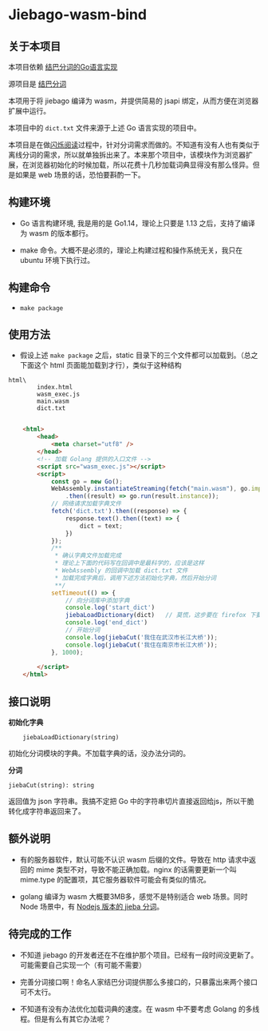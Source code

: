 # Jiebago-wasm-bind

## 关于本项目

本项目依赖 [结巴分词的Go语言实现](https://github.com/wangbin/jiebago)

源项目是 [结巴分词](https://github.com/fxsjy/jieba)

本项用于将 jiebago 编译为 wasm，并提供简易的 jsapi 绑定，从而方便在浏览器扩展中运行。

本项目中的 ` dict.txt ` 文件来源于上述 Go 语言实现的项目中。

本项目是在做[闪烁阅读](https://github.com/FlickerReader/FlickerReaderZh-firefox-addon)过程中，针对分词需求而做的。不知道有没有人也有类似于离线分词的需求，所以就单独拆出来了。本来那个项目中，该模块作为浏览器扩展，在浏览器初始化的时候加载，所以花费十几秒加载词典显得没有那么怪异。但是如果是 web 场景的话，恐怕要斟酌一下。

## 构建环境

* Go 语言构建环境, 我是用的是 Go1.14，理论上只要是 1.13 之后，支持了编译为 wasm 的版本都行。

* make 命令。大概不是必须的，理论上构建过程和操作系统无关，我只在 ubuntu 环境下执行过。

## 构建命令

* ` make package `

## 使用方法

- 假设上述 ` make package ` 之后，static 目录下的三个文件都可以加载到。（总之下面这个 html 页面能加载到才行），类似于这种结构

```
html\
        index.html
        wasm_exec.js
        main.wasm
        dict.txt
```

```html

    <html>
        <head>
            <meta charset="utf8" />
        </head>
        <!-- 加载 Golang 提供的入口文件 -->
        <script src="wasm_exec.js"></script>
        <script>
            const go = new Go();
            WebAssembly.instantiateStreaming(fetch("main.wasm"), go.importObject)
                .then((result) => go.run(result.instance));
            // 网络请求加载字典文件
            fetch('dict.txt').then((response) => {
                response.text().then((text) => {
                    dict = text;
                })
            });
            /**
             * 确认字典文件加载完成
             * 理论上下面的代码写在回调中是最科学的，应该是这样 
             * WebAssembly 的回调中加载 dict.txt 文件
             * 加载完成字典后，调用下述方法初始化字典，然后开始分词
             **/
            setTimeout(() => {
                // 向分词库中添加字典
                console.log('start_dict')
                jiebaLoadDictionary(dict)   // 莫慌，这步要在 firefox 下要跑 10 几秒，在 chrome 下要跑 5-6 秒
                console.log('end_dict')
                // 开始分词
                console.log(jiebaCut('我住在武汉市长江大桥'));
                console.log(jiebaCut('我住在南京市长江大桥'));
            }, 1000);
            
        </script>
    </html>

```

## 接口说明

**初始化字典**

        jiebaLoadDictionary(string)

初始化分词模块的字典。不加载字典的话，没办法分词的。

**分词**

    jiebaCut(string): string

返回值为 json 字符串。我搞不定把 Go 中的字符串切片直接返回给js，所以干脆转化成字符串返回来了。

## 额外说明

* 有的服务器软件，默认可能不认识 wasm 后缀的文件。导致在 http 请求中返回的 mime 类型不对，导致不能正确加载。nginx 的话需要更新一个叫 mime.type 的配置项，其它服务器软件可能会有类似的情况。

* golang 编译为 wasm 大概要3MB多，感觉不是特别适合 web 场景。同时 Node 场景中，有 [Nodejs 版本的 jieba 分词](https://github.com/yanyiwu/nodejieba)。

## 待完成的工作

* 不知道 jiebago 的开发者还在不在维护那个项目。已经有一段时间没更新了。可能需要自己实现一个（有可能不需要）

* 完善分词接口啊！命名人家结巴分词提供那么多接口的，只暴露出来两个接口可不太行。

* 不知道有没有办法优化加载词典的速度。在 wasm 中不要考虑 Golang 的多线程。但是有么有其它办法呢？
